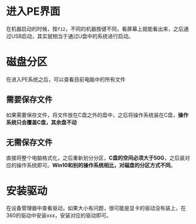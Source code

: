 # 进入PE界面

在机器启动的时候，按`f12`，不同的机器按键不同，看屏幕上就能看出来，之后通过USB启动，其实就相当于通过U盘中的系统进行启动。

# 磁盘分区

在进入PE系统之后，可以查看目前电脑中的所有文件

## 需要保存文件

如果需要保存文件，将文件放在C盘之外的盘中，之后将操作系统装在C盘，**操作系统只会覆盖C盘，其余盘不动**

## 无需保存文件

直接将整个电脑格式化，之后重新划分分区，**C盘的空间必须大于50G**，之后装对应的操作系统即可。**Win10和别的操作系统相比，对磁盘的分区方式不同**。

# 安装驱动

在设备管理器中查看驱动，如果大小有问题，很可能是显卡的驱动没有装上，在360的驱动中安装xxx，安装对应的驱动即可。



